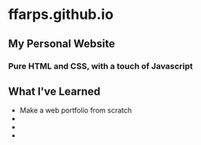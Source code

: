 # ffarps.github.io

## My Personal Website

### Pure HTML and CSS, with a touch of Javascript

## What I've Learned

- Make a web portfolio from scratch
-
-
-
